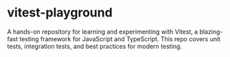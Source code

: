 # vitest-playground
A hands-on repository for learning and experimenting with Vitest, a blazing-fast testing framework for JavaScript and TypeScript. This repo covers unit tests, integration tests, and best practices for modern testing.
